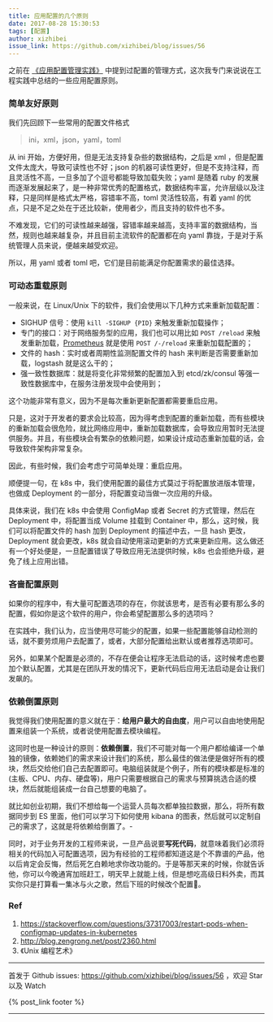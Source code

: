 ```yaml
---
title: 应用配置的几个原则
date: 2017-08-28 15:30:53
tags: [配置]
author: xizhibei
issue_link: https://github.com/xizhibei/blog/issues/56
---
```

<!-- en_title: principles-about-app-configuration -->

之前在 [《应用配置管理实践》](https://github.com/xizhibei/blog/issues/41) 中提到过配置的管理方式，这次我专门来说说在工程实践中总结的一些应用配置原则。

### 简单友好原则

我们先回顾下一些常用的配置文件格式

> ini，xml，json，yaml，toml

从 ini 开始，方便好用，但是无法支持复杂些的数据结构，之后是 xml ，但是配置文件太庞大，导致可读性也不好；json 的机器可读性更好，但是不支持注释，而且灵活性不高，一旦多加了个逗号都能导致加载失败；yaml 是随着 ruby 的发展而逐渐发展起来了，是一种非常优秀的配置格式，数据结构丰富，允许层级以及注释，只是同样是格式太严格，容错率不高，toml 灵活性较高，有着 yaml 的优点，只是不足之处在于还比较新，使用者少，而且支持的软件也不多。

不难发现，它们的可读性越来越强，容错率越来越高，支持丰富的数据结构，当然，规则也越来越复杂，并且目前主流软件的配置都在向 yaml 靠拢，于是对于系统管理人员来说，便越来越受欢迎。

所以，用 yaml 或者 toml 吧，它们是目前能满足你配置需求的最佳选择。

### 可动态重载原则

一般来说，在 Linux/Unix 下的软件，我们会使用以下几种方式来重新加载配置：

-   SIGHUP 信号：使用 `kill -SIGHUP {PID}` 来触发重新加载操作；
-   专门的接口：对于网络服务型的应用，我们也可以用比如 `POST /reload` 来触发重新加载，[Prometheus](https://github.com/xizhibei/blog/issues/54) 就是使用 `POST /-/reload` 来重新加载配置的；
-   文件的 hash：实时或者周期性监测配置文件的 hash 来判断是否需要重新加载，logstash 就是这么干的；
-   强一致性数据库：就是将变化非常频繁的配置加入到 etcd/zk/consul 等强一致性数据库中，在服务注册发现中会使用到；

这个功能非常有意义，因为不是每次重新更新配置都需要重启应用。

只是，这对于开发者的要求会比较高，因为得考虑到配置的重新加载，而有些模块的重新加载会很危险，就比网络应用中，重新加载数据库，会导致应用暂时无法提供服务。并且，有些模块会有繁杂的依赖问题，如果设计成动态重新加载的话，会导致软件架构非常复杂。

因此，有些时候，我们会考虑宁可简单处理：重启应用。

顺便提一句，在 k8s 中，我们使用配置的最佳方式莫过于将配置放进版本管理，也做成 Deployment 的一部分，将配置变动当做一次应用的升级。

具体来说，我们在 k8s 中会使用 ConfigMap 或者 Secret 的方式管理，然后在 Deployment 中，将配置当成 Volume 挂载到 Container 中，那么，这时候，我们可以将配置文件的 hash 加到 Deployment 的描述中去，一旦 hash 更改，Deployment 就会更改，k8s 就会自动使用滚动更新的方式来更新应用。这么做还有一个好处便是，一旦配置错误了导致应用无法提供时候，k8s 也会拒绝升级，避免了线上应用出错。

### 吝啬配置原则

如果你的程序中，有大量可配置选项的存在，你就该思考，是否有必要有那么多的配置，假如你是这个软件的用户，你会希望配置那么多的选项吗？

在实践中，我们认为，应当使用尽可能少的配置，如果一些配置能够自动检测的话，就不要劳烦用户去配置了，或者，大部分配置给出默认或者推荐选项即可。

另外，如果某个配置是必须的，不存在便会让程序无法启动的话，这时候考虑也要加个默认配置，尤其是在团队开发的情况下，更新代码后应用无法启动是会让我们发飙的。

### 依赖倒置原则

我觉得我们使用配置的意义就在于：**给用户最大的自由度**，用户可以自由地使用配置来组装一个系统，或者说使用配置去模块编程。

这同时也是一种设计的原则：**依赖倒置**，我们不可能对每一个用户都给编译一个单独的镜像，依赖她们的需求来设计我们的系统，那么最佳的做法便是做好所有的模块，然后交给他们自己去配置即可。电脑组装就是个例子，所有的模块都是标准的 (主板、CPU、内存、硬盘等)，用户只需要根据自己的需求与预算挑选合适的模块，然后就能组装成一台自己想要的电脑了。

就比如创业初期，我们不想给每一个运营人员每次都单独拉数据，那么，将所有数据同步到 ES 里面，他们可以学习下如何使用 kibana 的图表，然后就可以定制自己的需求了，这就是将依赖给倒置了。-

同时，对于业务开发的工程师来说，一旦产品说要**写死代码**，就意味着我们必须将相关的代码加入可配置选项，因为有经验的工程师都知道这是个不靠谱的产品，他以后肯定会反悔，然后死乞白赖地求你改功能的。于是等那天来的时候，你就告诉他，你可以今晚通宵加班赶工，明天早上就能上线，但是想吃高级日料外卖，而其实你只是打算看一集冰与火之歌，然后下班的时候改个配置🙈。

### Ref

1.  <https://stackoverflow.com/questions/37317003/restart-pods-when-configmap-updates-in-kubernetes>
2.  <http://blog.zengrong.net/post/2360.html>
3.  《Unix 编程艺术》


***
首发于 Github issues: https://github.com/xizhibei/blog/issues/56 ，欢迎 Star 以及 Watch

{% post_link footer %}
***